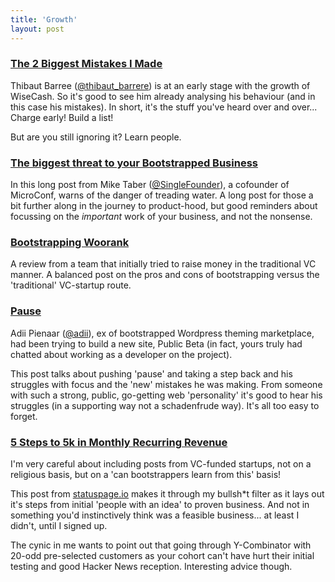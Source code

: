 ```yaml
---
title: 'Growth'
layout: post
---
```


### [The 2 Biggest Mistakes I Made](https://www.wisecashhq.com/blog/the-2-biggest-mistakes-i-made-before-reaching-500-mrr)

Thibaut Barree ([@thibaut_barrere](http://twitter.com/thibaut_barrere)) is at an early stage with the growth of WiseCash. So it's good to see him already analysing his behaviour (and in this case his mistakes). In short, it's the stuff you've heard over and over... Charge early! Build a list!

But are you still ignoring it? Learn people.

### [The biggest threat to your Bootstrapped Business](http://www.singlefounder.com/2014/01/15/the-biggest-threat-to-your-bootstrapped-business/)

In this long post from Mike Taber ([@SingleFounder](http://twitter.com/SingleFounder)), a cofounder of MicroConf, warns of the danger of treading water. A long post for those a bit further along in the journey to product-hood, but good reminders about focussing on the *important* work of your business, and not the nonsense.

### [Bootstrapping Woorank](http://blog.woorank.com/2014/01/bootstrapping-woorank/)

A review from a team that initially tried to raise money in the traditional VC manner. A balanced post on the pros and cons of bootstrapping versus the 'traditional' VC-startup route.

### [Pause](http://adii.me/pause/)

Adii Pienaar ([@adii](http://twitter.com/adii)), ex of bootstrapped Wordpress theming marketplace, had been trying to build a new site, Public Beta (in fact, yours truly had chatted about working as a developer on the project).

This post talks about pushing 'pause' and taking a step back and his struggles with focus and the 'new' mistakes he was making. From someone with such a strong, public, go-getting web 'personality' it's good to hear his struggles (in a supporting way not a schadenfrude way). It's all too easy to forget.

### [5 Steps to 5k in Monthly Recurring Revenue](http://blog.statuspage.io/5-steps-to-5000-in-monthly-recurring-revenue)

I'm very careful about including posts from VC-funded startups, not on a religious basis, but on a 'can bootstrappers learn from this' basis!

This post from [statuspage.io](http://statuspage.io) makes it through my bullsh*t filter as it lays out it's steps from initial 'people with an idea' to proven business. And not in something you'd instinctively think was a feasible business... at least I didn't, until I signed up.

The cynic in me wants to point out that going through Y-Combinator with 20-odd pre-selected customers as your cohort can't have hurt their initial testing and good Hacker News reception. Interesting advice though.
